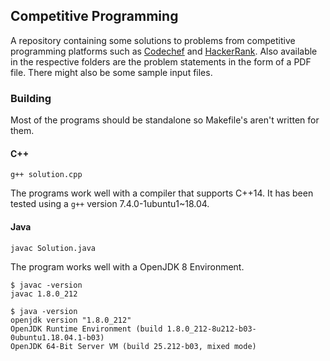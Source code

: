 ## Competitive Programming

A repository containing some solutions to problems from competitive programming
platforms such as [Codechef][1] and [HackerRank][2]. Also available in
the respective folders are the problem statements in the form of a PDF file.
There might also be some sample input files.

### Building
Most of the programs should be standalone so Makefile's aren't written for them.

#### C++
`g++ solution.cpp`

The programs work well with a compiler that supports
C++14. It has been tested using a `g++` version 7.4.0-1ubuntu1~18.04.

#### Java
`javac Solution.java`

The program works well with a OpenJDK 8 Environment.

```
$ javac -version
javac 1.8.0_212

$ java -version
openjdk version "1.8.0_212"
OpenJDK Runtime Environment (build 1.8.0_212-8u212-b03-0ubuntu1.18.04.1-b03)
OpenJDK 64-Bit Server VM (build 25.212-b03, mixed mode)
```

[1]: https://www.codechef.com/
[2]: https://www.hackerrank.com/
